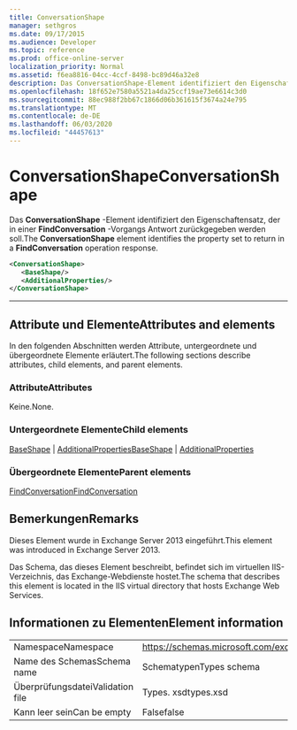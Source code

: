 ```yaml
---
title: ConversationShape
manager: sethgros
ms.date: 09/17/2015
ms.audience: Developer
ms.topic: reference
ms.prod: office-online-server
localization_priority: Normal
ms.assetid: f6ea8816-04cc-4ccf-8498-bc89d46a32e8
description: Das ConversationShape-Element identifiziert den Eigenschaftensatz, der in einer FindConversation-Vorgangs Antwort zurückgegeben werden soll.
ms.openlocfilehash: 18f652e7580a5521a4da25ccf19ae73e6614c3d0
ms.sourcegitcommit: 88ec988f2bb67c1866d06b361615f3674a24e795
ms.translationtype: MT
ms.contentlocale: de-DE
ms.lasthandoff: 06/03/2020
ms.locfileid: "44457613"
---
```

# <a name="conversationshape"></a><span data-ttu-id="766b3-103">ConversationShape</span><span class="sxs-lookup"><span data-stu-id="766b3-103">ConversationShape</span></span>

<span data-ttu-id="766b3-104">Das **ConversationShape** -Element identifiziert den Eigenschaftensatz, der in einer **FindConversation** -Vorgangs Antwort zurückgegeben werden soll.</span><span class="sxs-lookup"><span data-stu-id="766b3-104">The **ConversationShape** element identifies the property set to return in a **FindConversation** operation response.</span></span> 
  
```XML
<ConversationShape>
   <BaseShape/>
   <AdditionalProperties/>
</ConversationShape>
```

 ****
## <a name="attributes-and-elements"></a><span data-ttu-id="766b3-105">Attribute und Elemente</span><span class="sxs-lookup"><span data-stu-id="766b3-105">Attributes and elements</span></span>

<span data-ttu-id="766b3-106">In den folgenden Abschnitten werden Attribute, untergeordnete und übergeordnete Elemente erläutert.</span><span class="sxs-lookup"><span data-stu-id="766b3-106">The following sections describe attributes, child elements, and parent elements.</span></span>
  
### <a name="attributes"></a><span data-ttu-id="766b3-107">Attribute</span><span class="sxs-lookup"><span data-stu-id="766b3-107">Attributes</span></span>

<span data-ttu-id="766b3-108">Keine.</span><span class="sxs-lookup"><span data-stu-id="766b3-108">None.</span></span>
  
### <a name="child-elements"></a><span data-ttu-id="766b3-109">Untergeordnete Elemente</span><span class="sxs-lookup"><span data-stu-id="766b3-109">Child elements</span></span>

<span data-ttu-id="766b3-110">[BaseShape](baseshape.md)  |  [AdditionalProperties](additionalproperties.md)</span><span class="sxs-lookup"><span data-stu-id="766b3-110">[BaseShape](baseshape.md) | [AdditionalProperties](additionalproperties.md)</span></span>
  
### <a name="parent-elements"></a><span data-ttu-id="766b3-111">Übergeordnete Elemente</span><span class="sxs-lookup"><span data-stu-id="766b3-111">Parent elements</span></span>

[<span data-ttu-id="766b3-112">FindConversation</span><span class="sxs-lookup"><span data-stu-id="766b3-112">FindConversation</span></span>](findconversation.md)
  
## <a name="remarks"></a><span data-ttu-id="766b3-113">Bemerkungen</span><span class="sxs-lookup"><span data-stu-id="766b3-113">Remarks</span></span>

<span data-ttu-id="766b3-114">Dieses Element wurde in Exchange Server 2013 eingeführt.</span><span class="sxs-lookup"><span data-stu-id="766b3-114">This element was introduced in Exchange Server 2013.</span></span>
  
<span data-ttu-id="766b3-115">Das Schema, das dieses Element beschreibt, befindet sich im virtuellen IIS-Verzeichnis, das Exchange-Webdienste hostet.</span><span class="sxs-lookup"><span data-stu-id="766b3-115">The schema that describes this element is located in the IIS virtual directory that hosts Exchange Web Services.</span></span>
  
## <a name="element-information"></a><span data-ttu-id="766b3-116">Informationen zu Elementen</span><span class="sxs-lookup"><span data-stu-id="766b3-116">Element information</span></span>

|||
|:-----|:-----|
|<span data-ttu-id="766b3-117">Namespace</span><span class="sxs-lookup"><span data-stu-id="766b3-117">Namespace</span></span>  <br/> |https://schemas.microsoft.com/exchange/services/2006/types  <br/> |
|<span data-ttu-id="766b3-118">Name des Schemas</span><span class="sxs-lookup"><span data-stu-id="766b3-118">Schema name</span></span>  <br/> |<span data-ttu-id="766b3-119">Schematypen</span><span class="sxs-lookup"><span data-stu-id="766b3-119">Types schema</span></span>  <br/> |
|<span data-ttu-id="766b3-120">Überprüfungsdatei</span><span class="sxs-lookup"><span data-stu-id="766b3-120">Validation file</span></span>  <br/> |<span data-ttu-id="766b3-121">Types. xsd</span><span class="sxs-lookup"><span data-stu-id="766b3-121">types.xsd</span></span>  <br/> |
|<span data-ttu-id="766b3-122">Kann leer sein</span><span class="sxs-lookup"><span data-stu-id="766b3-122">Can be empty</span></span>  <br/> |<span data-ttu-id="766b3-123">False</span><span class="sxs-lookup"><span data-stu-id="766b3-123">false</span></span>  <br/> |
   

